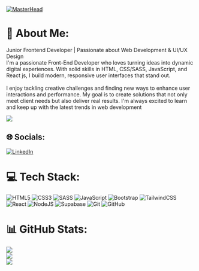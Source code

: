 [![MasterHead](https://media.licdn.com/dms/image/v2/D4D16AQHsa8X9QWWP_A/profile-displaybackgroundimage-shrink_350_1400/profile-displaybackgroundimage-shrink_350_1400/0/1728771584657?e=1733961600&v=beta&t=Z_-_OGxSx3u3sGW7PayOD1eb04UJ10yxuzhXHp8rSqo)](https://rishavchanda.io)
# 💫 About Me:
Junior Frontend Developer | Passionate about Web Development & UI/UX Design<br>I'm a passionate Front-End Developer who loves turning ideas into dynamic digital experiences. With solid skills in HTML, CSS/SASS, JavaScript, and React js, I build modern, responsive user interfaces that stand out.<br><br>I enjoy tackling creative challenges and finding new ways to enhance user interactions and performance. My goal is to create solutions that not only meet client needs but also deliver real results. I'm always excited to learn and keep up with the latest trends in web development

[![](https://visitcount.itsvg.in/api?id=Omar-Fathy461&icon=2&color=6)](https://visitcount.itsvg.in)

## 🌐 Socials:
[![LinkedIn](https://img.shields.io/badge/LinkedIn-%230077B5.svg?logo=linkedin&logoColor=white)](https://linkedin.com/in/omar-fathy-25647a267) 

# 💻 Tech Stack:
![HTML5](https://img.shields.io/badge/html5-%23E34F26.svg?style=for-the-badge&logo=html5&logoColor=white) ![CSS3](https://img.shields.io/badge/css3-%231572B6.svg?style=for-the-badge&logo=css3&logoColor=white) ![SASS](https://img.shields.io/badge/SASS-hotpink.svg?style=for-the-badge&logo=SASS&logoColor=white)   ![JavaScript](https://img.shields.io/badge/javascript-%23323330.svg?style=for-the-badge&logo=javascript&logoColor=%23F7DF1E) ![Bootstrap](https://img.shields.io/badge/bootstrap-%238511FA.svg?style=for-the-badge&logo=bootstrap&logoColor=white) ![TailwindCSS](https://img.shields.io/badge/tailwindcss-%2338B2AC.svg?style=for-the-badge&logo=tailwind-css&logoColor=white) ![React](https://img.shields.io/badge/react-%2320232a.svg?style=for-the-badge&logo=react&logoColor=%2361DAFB)  ![NodeJS](https://img.shields.io/badge/node.js-6DA55F?style=for-the-badge&logo=node.js&logoColor=white) ![Supabase](https://img.shields.io/badge/Supabase-3ECF8E?style=for-the-badge&logo=supabase&logoColor=white) ![Git](https://img.shields.io/badge/git-%23F05033.svg?style=for-the-badge&logo=git&logoColor=white) ![GitHub](https://img.shields.io/badge/github-%23121011.svg?style=for-the-badge&logo=github&logoColor=white)
# 📊 GitHub Stats:
![](https://github-readme-stats.vercel.app/api?username=Omar-Fathy461&theme=blue_navy&hide_border=true&include_all_commits=true&count_private=false)<br/>
![](https://github-readme-streak-stats.herokuapp.com/?user=Omar-Fathy461&theme=blue_navy&hide_border=true)<br/>
![](https://github-readme-stats.vercel.app/api/top-langs/?username=Omar-Fathy461&theme=blue_navy&hide_border=true&include_all_commits=true&count_private=false&layout=compact)



